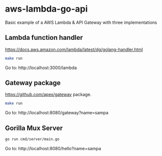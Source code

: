 # aws-lambda-go-api

Basic example of a AWS Lambda & API Gateway with three implementations

## Lambda function handler
https://docs.aws.amazon.com/lambda/latest/dg/golang-handler.html
```sh
make run
```
Go to: 
http://localhost:3000/lambda


## Gateway package
https://github.com/apex/gateway package.

```sh
make run
```
Go to: 
http://localhost:8080/gateway?name=sampa

## Gorilla Mux Server

```sh
go run cmd/server/main.go
```
Go to: 
http://localhost:8080/hello?name=sampa


